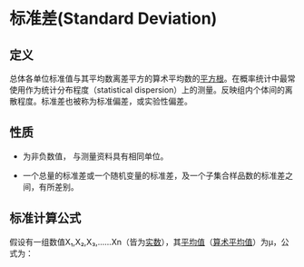 # 标准差\(**Standard Deviation\)**

## 定义

总体各单位标准值与其平均数离差平方的算术平均数的[平方根](https://baike.baidu.com/item/%E5%B9%B3%E6%96%B9%E6%A0%B9/79171)。在概率统计中最常使用作为统计分布程度（statistical dispersion）上的测量。反映组内个体间的离散程度。标准差也被称为标准偏差，或实验性偏差。

## 性质

* 为非负数值， 与测量资料具有相同单位。

* 一个总量的标准差或一个随机变量的标准差，及一个子集合样品数的标准差之间，有所差别。

## 标准计算公式

假设有一组数值X₁,X₂,X₃,......Xn（皆为[实数](https://baike.baidu.com/item/%E5%AE%9E%E6%95%B0)），其[平均值](https://baike.baidu.com/item/%E5%B9%B3%E5%9D%87%E5%80%BC)（[算术平均值](https://baike.baidu.com/item/%E7%AE%97%E6%9C%AF%E5%B9%B3%E5%9D%87%E5%80%BC)）为μ，公式为：





